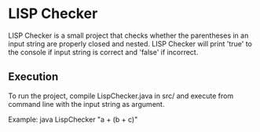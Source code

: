 # LISP Checker
LISP Checker is a small project that checks whether the parentheses in an input string are properly closed and nested. LISP Checker will print 'true' to the console if input string is correct and 'false' if incorrect.
	
## Execution
To run the project, compile LispChecker.java in src/ and execute from command line with the input string as argument.
	
Example: java LispChecker "a + (b + c)"
